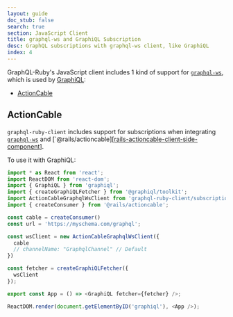 ```yaml
---
layout: guide
doc_stub: false
search: true
section: JavaScript Client
title: graphql-ws and GraphiQL Subscription
desc: GraphQL subscriptions with graphql-ws client, like GraphiQL
index: 4
---
```


GraphQL-Ruby's JavaScript client includes 1 kind of support for [`graphql-ws`][graphql-ws], which is used by [GraphiQL][graphiql]:

- [ActionCable](#actioncable)

## ActionCable

`graphql-ruby-client` includes support for subscriptions when integrating [`graphql-ws`][graphql-ws] and [`@rails/actioncable][[rails-actioncable-client-side-component]].

To use it with GraphiQL:

```js
import * as React from 'react';
import ReactDOM from 'react-dom';
import { GraphiQL } from 'graphiql';
import { createGraphiQLFetcher } from '@graphiql/toolkit';
import ActionCableGraphqlWsClient from 'graphql-ruby-client/subscriptions/ActionCableGraphqlWsClient';
import { createConsumer } from '@rails/actioncable';

const cable = createConsumer()
const url = 'https://myschema.com/graphql';

const wsClient = new ActionCableGraphqlWsClient({
  cable
  // channelName: "GraphqlChannel" // Default
})

const fetcher = createGraphiQLFetcher({
  wsClient
});

export const App = () => <GraphiQL fetcher={fetcher} />;

ReactDOM.render(document.getElementByID('graphiql'), <App />);
```

[graphql-ws]: https://github.com/enisdenjo/graphql-ws/blob/master/PROTOCOL.md
[graphiql]: https://github.com/graphql/graphiql
[rails-actioncable-client-side-component]: https://guides.rubyonrails.org/action_cable_overview.html#client-side-components